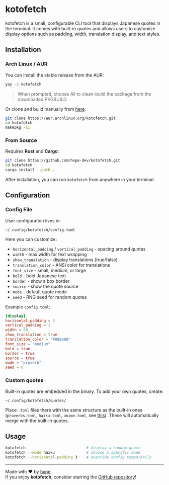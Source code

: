 # kotofetch

kotofetch is a small, configurable CLI tool that displays Japanese quotes in the terminal. It comes with built-in quotes and allows users to customize display options such as padding, width, translation display, and text styles.

## Installation

### Arch Linux / AUR
You can install the stable release from the AUR:

```bash
yay -S kotofetch
```

> When prompted, choose All to clean-build the package from the downloaded PKGBUILD.

Or clone and build manually from [here](https://aur.archlinux.org/packages/kotofetch):
```bash
git clone https://aur.archlinux.org/kotofetch.git
cd kotofetch
makepkg -si
```

### From Source
Requires **Rust** and **Cargo**:

```bash
git clone https://github.com/hxpe-dev/kotofetch.git
cd kotofetch
cargo install --path .
```

After installation, you can run `kotofetch` from anywhere in your terminal.

## Configuration

### Config File

User configuration lives in:

```
~/.config/kotofetch/config.toml
```

Here you can customize:
- `horizontal_padding` / `vertical_padding` - spacing around quotes
- `width` - max width for text wrapping
- `show_translation` - display translations (true/false)
- `translation_color` - ANSI color for translations
- `font_size` - small, medium, or large
- `bold` - bold Japanese text
- `border` - show a box border
- `source` - show the quote source
- `mode` - default quote mode
- `seed` - RNG seed for random quotes

Example `config.toml`:
```toml
[display]
horizontal_padding = 3
vertical_padding = 1
width = 50
show_translation = true
translation_color = "#888888"
font_size = "medium"
bold = true
border = true
source = true
mode = "proverb"
seed = 0
```

### Custom quotes
Built-in quotes are embedded in the binary. To add your own quotes, create:
```
~/.config/kotofetch/quotes/
```

Place `.toml` files there with the same structure as the built-in ones (`proverbs.toml`, `haiku.toml`, `anime.toml`, see [this](https://github.com/hxpe-dev/kotofetch/tree/main/quotes)). These will automatically merge with the built-in quotes.

## Usage
```bash
kotofetch                           # display a random quote
kotofetch --mode haiku              # choose a specific mode
kotofetch --horizontal-padding 3    # override config temporarily
```

---

Made with ❤️ by [hxpe](https://github.com/hxpe-dev)  
If you enjoy **kotofetch**, consider starring the [GitHub repository](https://github.com/hxpe-dev/kotofetch)!
